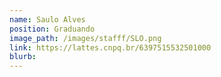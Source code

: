 ```yaml
---
name: Saulo Alves
position: Graduando
image_path: /images/stafff/SLO.png
link: https://lattes.cnpq.br/6397515532501000
blurb:
---
```

